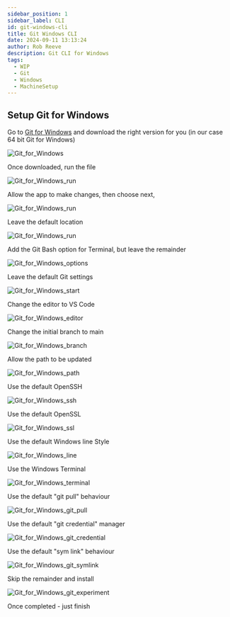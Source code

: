 ```yaml
---  
sidebar_position: 1  
sidebar_label: CLI
id: git-windows-cli
title: Git Windows CLI
date: 2024-09-11 13:13:24
author: Rob Reeve
description: Git CLI for Windows
tags: 
  - WIP
  - Git
  - Windows
  - MachineSetup
---
```


<!-- SPDX-License-Identifier: CC-BY-SA-4.0 -->

## Setup Git for Windows  

Go to [Git for Windows](https://git-scm.com/download/win) and download the right version for you (in our case 64 bit Git for Windows)

![Git_for_Windows](images/git_windows_install.png)

Once downloaded, run the file

![Git_for_Windows_run](images/git_windows_run.png)

Allow the app to make changes, then choose next,  

![Git_for_Windows_run](images/git_windows_run_01_next.png)

Leave the default location

![Git_for_Windows_run](images/git_windows_run_02_location.png)

Add the Git Bash option for Terminal, but leave the remainder  

![Git_for_Windows_options](images/git_windows_run_03_options.png)  

Leave the default Git settings  

![Git_for_Windows_start](images/git_windows_run_04_start.png)  

Change the editor to VS Code

![Git_for_Windows_editor](images/git_windows_run_05_editor.png)  

Change the initial branch to main

![Git_for_Windows_branch](images/git_windows_run_06_initial_branch.png)  

Allow the path to be updated

![Git_for_Windows_path](images/git_windows_run_07_path.png)  

Use the default OpenSSH  

![Git_for_Windows_ssh](images/git_windows_run_08_ssh.png)  

Use the default OpenSSL  

![Git_for_Windows_ssl](images/git_windows_run_09_ssl.png)  

Use the default Windows line Style  

![Git_for_Windows_line](images/git_windows_run_10_line.png)  

Use the Windows Terminal  

![Git_for_Windows_terminal](images/git_windows_run_11_terminal.png)  

Use the default "git pull" behaviour  

![Git_for_Windows_git_pull](images/git_windows_run_12_git_pull.png)  

Use the default "git credential" manager  

![Git_for_Windows_git_credential](images/git_windows_run_13_credential.png)  

Use the default "sym link" behaviour  

![Git_for_Windows_git_symlink](images/git_windows_run_14_symlink.png)  

Skip the remainder and install  

![Git_for_Windows_git_experiment](images/git_windows_run_15_experiment.png)  

Once completed - just finish
